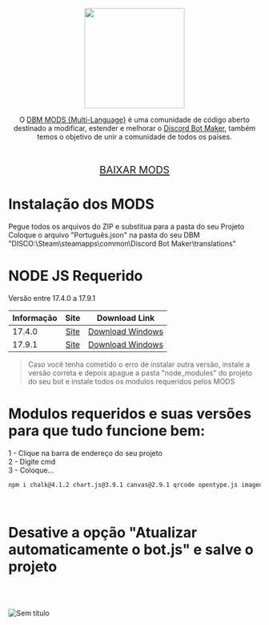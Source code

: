 
 <p align="center"><img height="200" src="https://user-images.githubusercontent.com/108380983/229547060-f69c3089-d3c7-4f77-843e-3aa37edc6973.png"></p>
 
<p align="center">O <a href="https://discord.gg/HBc9u9tktd">DBM MODS {Multi-Language}</a> é uma comunidade de código aberto destinado a modificar, estender e melhorar o <a href="https://store.steampowered.com/app/682130/Discord_Bot_Maker">Discord Bot Maker</a>, também temos o objetivo de unir a comunidade de todos os países.</p>
<br>
<p align="center">
  <big><big><a href="https://github.com/DBM-Mods/Portugues/archive/refs/heads/main.zip">BAIXAR MODS</a></big></big>
</p>

# Instalação dos MODS
Pegue todos os arquivos do ZIP e substitua para a pasta do seu Projeto<br>
Coloque o arquivo "Português.json" na pasta do seu DBM "DISCO:\Steam\steamapps\common\Discord Bot Maker\translations"<br>

# NODE JS Requerido

Versão entre 17.4.0 a 17.9.1

| Informação    |                      Site           |     Download Link           |
| ---------- | :--------------------------------------------: |   :-------------------------------------------------: |
| 17.4.0  |  [Site](https://nodejs.org/dist/v17.4.0/)   | [Download Windows](https://nodejs.org/dist/v17.4.0/node-v17.4.0-x64.msi)   |
| 17.9.1  |  [Site](https://nodejs.org/dist/v17.9.1/)   | [Download Windows](https://nodejs.org/dist/v17.9.1/node-v17.9.1-x64.msi)   |

> Caso você tenha cometido o erro de instalar outra versão, instale a versão correta e depois apague a pasta "node_modules" do projeto do seu bot e instale todos os modulos requeridos pelos MODS


# <b>Modulos requeridos e suas versões para que tudo funcione bem:</b><br>
1 - Clique na barra de endereço do seu projeto<br>
2 - Digite cmd<br>
3 - Coloque...<br>
```md
npm i chalk@4.1.2 chart.js@3.9.1 canvas@2.9.1 qrcode opentype.js imagedata-filters tesseract.js libsodium-wrappers @discordjs/voice ffmpeg-static request fs fs-extra jsonpath jsonpath-plus path moment moment-timezone weather-js https normalize-date email-existence is-image-url is-url valid-url get-mp3-duration sequelize google-it fast-sort scrape-yt crypto-js os-utils os loadavg-windows
```
<br>

# Desative a opção "Atualizar automaticamente o bot.js" e salve o projeto

<br><br>

![Sem título](https://github.com/DBM-Mods/Portugues/assets/43226244/c95f81c7-fcd6-4049-9823-88358a164665)

